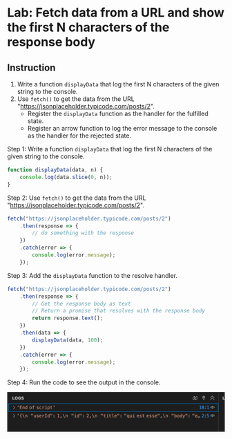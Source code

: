 # Lab: Fetch data from a URL and show the first N characters of the response body

## Instruction 
1. Write a function `displayData` that log the first N characters of the given string to the console.
2. Use `fetch()` to get the data from the URL "https://jsonplaceholder.typicode.com/posts/2". 
   - Register the `displayData` function as the handler for the fulfilled state.
   - Register an arrow function to log the error message to the console as the handler for the rejected state.


Step 1: Write a function `displayData` that log the first N characters of the given string to the console.

```javascript
function displayData(data, n) {
    console.log(data.slice(0, n));
}
```

Step 2: Use `fetch()` to get the data from the URL "https://jsonplaceholder.typicode.com/posts/2".

```javascript
fetch("https://jsonplaceholder.typicode.com/posts/2")
    .then(response => {
        // do something with the response
    })
    .catch(error => {
        console.log(error.message);
    });
```

Step 3: Add the `displayData` function to the resolve handler. 

```javascript
fetch("https://jsonplaceholder.typicode.com/posts/2")
    .then(response => {
        // Get the response body as text
        // Return a promise that resolves with the response body
        return response.text();
    })
    .then(data => {
        displayData(data, 100);
    })
    .catch(error => {
        console.log(error.message);
    });
```

Step 4: Run the code to see the output in the console.

![](img/24-Dec-20-11-46-51.png)
